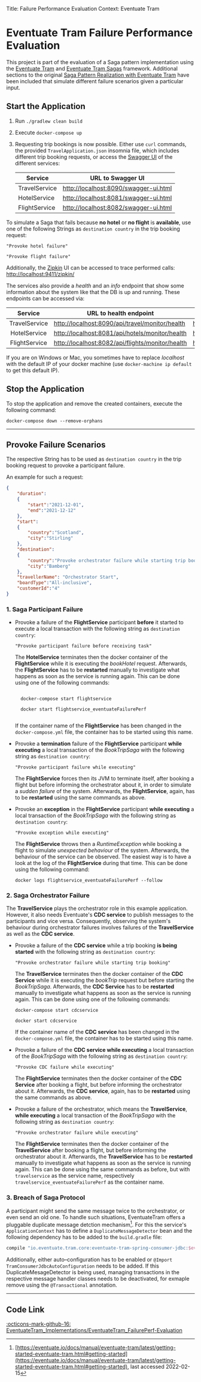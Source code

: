 Title: Failure Performance Evaluation
Context: Eventuate Tram

# Eventuate Tram Failure Performance Evaluation
This project is part of the evaluation of a Saga pattern implementation using the [Eventuate Tram](https://github.com/eventuate-tram/eventuate-tram-core)
and [Eventuate Tram Sagas](https://github.com/eventuate-tram/eventuate-tram-sagas) framework.
Additional sections to the original [Saga Pattern Realization with Eventuate Tram](https://github.com/KarolinDuerr/BA-SagaPattern/tree/master/EventuateTram_Implementations/EventuateTram)
have been included that simulate different failure scenarios given a particular input.

## Start the Application

1. Run `./gradlew clean build`


2. Execute `docker-compose up `


3. Requesting trip bookings is now possible. Either use `curl` commands,
   the provided `TravelApplication.json` insomnia file, which includes different trip booking requests,
   or access the [Swagger UI](https://swagger.io/tools/swagger-ui/) of the different services:

   | <center>__Service__</center> | <center>__URL to Swagger UI__</center> |
   |:-------|:-------------------:|
   |TravelService| [http://localhost:8090/swagger-ui.html](http://localhost:8090/swagger-ui.html)
   |HotelService| [http://localhost:8081/swagger-ui.html](http://localhost:8081/swagger-ui.html)
   |FlightService| [http://localhost:8082/swagger-ui.html](http://localhost:8082/swagger-ui.html)


To simulate a Saga that fails because __no hotel__ or __no flight__ is __available__, use one of the following Strings
as `destination country` in the trip booking request:
```
"Provoke hotel failure"

"Provoke flight failure"
```
Additionally, the [Zipkin](https://zipkin.io/) UI can be accessed to trace performed calls:
[http://localhost:9411/zipkin/](http://localhost:9411/zipkin/)

The services also provide a *health* and an *info* endpoint that show some information about the system like
that the DB is up and running. These endpoints can be accessed via:

| <center>__Service__</center> | <center>__URL to health endpoint__</center> |  <center>__URL to info endpoint__</center> |
|:-------:|------------------|-------------------|
|TravelService| [http://localhost:8090/api/travel/monitor/health](http://localhost:8090/api/travel/monitor/health) | [http://localhost:8090/api/travel/monitor/info](http://localhost:8090/api/travel/monitor/info)
|HotelService| [http://localhost:8081/api/hotels/monitor/health](http://localhost:8081/api/hotels/monitor/health) | [http://localhost:8081/api/hotels/monitor/info](http://localhost:8081/api/hotels/monitor/info)
|FlightService| [http://localhost:8082/api/flights/monitor/health](http://localhost:8082/api/flights/monitor/health) | [http://localhost:8082/api/flights/monitor/info](http://localhost:8082/api/flights/monitor/info)


If you are on Windows or Mac, you sometimes have to replace _localhost_ with the default IP of your docker machine (use `docker-machine ip default` to get this default IP).

## Stop the Application

To stop the application and remove the created containers, execute the following command:
```shell
docker-compose down --remove-orphans
```

-------------------------------------------------

## Provoke Failure Scenarios
The respective String has to be used as `destination country` in the trip booking request to provoke a participant failure.

An example for such a request:
```json title="TravelRequest"
{
    "duration":
    {
        "start":"2021-12-01",
        "end":"2021-12-12"
    },
    "start":
    {
        "country":"Scotland",
        "city":"Stirling"
    },
    "destination":
    {
        "country":"Provoke orchestrator failure while starting trip booking",
        "city":"Bamberg"
    },
    "travellerName": "Orchestrator Start",
    "boardType":"All-inclusive",
    "customerId":"4"
}
```

### 1. Saga Participant Failure
- Provoke a failure of the __FlightService__ participant __before__ it started to execute a local transaction with the following string as `destination country`:

    ```  
    "Provoke participant failure before receiving task"
    ```

    The __HotelService__ terminates then the docker container of the __FlightService__ while it is executing the *bookHotel* request.
    Afterwards, the __FlightService__ has to be __restarted__ manually to investigate what happens as soon as the service is running again.
    This can be done using one of the following commands:

    <pre><code>
    docker-compose start flightservice

    docker start flightservice_eventuateFailurePerf
    </code></pre>

    If the container name of the __FlightService__ has been changed in the `docker-compose.yml` file, the
    container has to be started using this name.


- Provoke a __termination__ failure of the __FlightService__ participant __while executing__ a local transaction of the *BookTripSaga* with the following string as `destination country`:

    ```  
    "Provoke participant failure while executing"
    ```  

    The __FlightService__ forces then its JVM to terminate itself, after booking a flight but before informing the orchestrator about it, in order to simulate a *sudden failure* of the system.
    Afterwards, the __FlightService__, again, has to be __restarted__ using the same commands as above.


- Provoke an __exception__ in the __FlightService__ participant __while executing__ a local transaction of the *BookTripSaga* with the following string as `destination country`:

    ```  
    "Provoke exception while executing"
    ```  

    The __FlightService__ throws then a *RuntimeException* while booking a flight to simulate *unexpected behaviour* of the system.
    Afterwards, the behaviour of the service can be observed. The easiest way is to have a look at the log of the __FlightService__ during that time.
    This can be done using the following command:

    ```  
    docker logs flightservice_eventuateFailurePerf --follow
    ```  

### 2. Saga Orchestrator Failure
The __TravelService__ plays the orchestrator role in this example application. However, it also needs Eventuate's __CDC service__ to
publish messages to the participants and vice versa. Consequently, observing the system's behaviour during orchestrator failures
involves failures of the __TravelService__ as well as the __CDC service__.

- Provoke a failure of the __CDC service__ while a trip booking __is being started__ with the following string as `destination country`:
  ```  
  "Provoke orchestrator failure while starting trip booking"
  ```
  The __TravelService__ terminates then the docker container of the __CDC Service__ while it is executing the *bookTrip* request but before starting the *BookTripSaga*.
  Afterwards, the __CDC Service__ has to be __restarted__ manually to investigate what happens as soon as the service is running again.
  This can be done using one of the following commands:
  ```
  docker-compose start cdcservice

  docker start cdcservice
  ```
  If the container name of the __CDC service__ has been changed in the `docker-compose.yml` file, the
  container has to be started using this name.


- Provoke a failure of the __CDC service while executing__ a local transaction of the *BookTripSaga* with the following string as `destination country`:

    ```  
    "Provoke CDC failure while executing"
    ```  

    The __FlightService__ terminates then the docker container of the __CDC Service__ after booking a flight, but before informing the orchestrator about it.
    Afterwards, the __CDC service__, again, has to be __restarted__ using the same commands as above.


- Provoke a failure of the orchestrator, which means the __TravelService__, __while executing__ a local transaction of the *BookTripSaga* with the following string as `destination country`:

    ```  
    "Provoke orchestrator failure while executing"
    ```  

    The __FlightService__ terminates then the docker container of the __TravelService__ after booking a flight, but before informing the orchestrator about it.
    Afterwards, the __TravelService__ has to be __restarted__ manually to investigate what happens as soon as the service is running again.
    This can be done using the same commands as before, but with `travelservice` as the service name, respectively `travelservice_eventuateFailurePerf` as the container name.


### 3. Breach of Saga Protocol
A participant might send the same message twice to the orchestrator, or even send an old one.
To handle such situations, EventuateTram offers a pluggable duplicate message detction mechanism[^1].
For this the service's `ApplicationContext` has to define a `DuplicateMessageDetector` bean and the following dependency has to be added to the `build.gradle` file:

```groovy
compile "io.eventuate.tram.core:eventuate-tram-spring-consumer-jdbc:$eventuateTramVersion"
```

Additionally, either auto–configuration has to be enabled or `@Import TramConsumerJdbcAutoConfiguration` needs to be added.
If this DuplicateMesageDetector is being used, managing transactions in the respective message handler classes needs to be deactivated, for exmaple remove using the `@Transactional` annotation.

[^1]:  [https://eventuate.io/docs/manual/eventuate-tram/latest/getting-started-eventuate-tram.html#getting-started](https://eventuate.io/docs/manual/eventuate-tram/latest/getting-started-eventuate-tram.html#getting-started), last accessed 2022-02-15

------------------------
## Code Link

[:octicons-mark-github-16: EventuateTram_Implementations/EventuateTram_FailurePerf-Evaluation](https://github.com/KarolinDuerr/BA-SagaPattern/tree/master/EventuateTram_Implementations/EventuateTram_FailurePerf-Evaluation)
